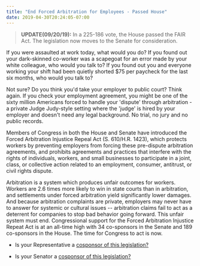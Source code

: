 ```yaml
---
title: "End Forced Arbitration for Employees - Passed House"
date: 2019-04-30T20:24:05-07:00
---
```

>**UPDATE(09/20/19):** In a 225-186 vote, the House passed the FAIR Act. The legislation now moves to the Senate for consideration.  

If you were assaulted at work today, what would you do? If you found out your dark-skinned co-worker was a scapegoat for an error made by your white colleague, who would you talk to? If you found out you and everyone working your shift had been quietly shorted $75 per paycheck for the last six months, who would you talk to?

Not sure? Do you think you'd take your employer to public court? Think again. If you check your employment agreement, you might be one of the sixty million Americans forced to handle your 'dispute' through arbitration - a private Judge Judy-style setting where the 'judge' is hired by your employer and doesn't need any legal background. No trial, no jury and no public records.

Members of Congress in both the House and Senate have introduced the Forced Arbitration Injustice Repeal Act (S. 610/H.R. 1423), which protects workers by preventing employers from forcing these pre-dispute arbitration agreements, and prohibits agreements and practices that interfere with the rights of individuals, workers, and small businesses to participate in a joint, class, or collective action related to an employment, consumer, antitrust, or civil rights dispute.

Arbitration is a system which produces unfair outcomes for workers. Workers are 2.6 times more likely to win in state courts than in arbitration, and settlements under forced arbitration yield significantly lower damages. And because arbitration complaints are private, employers may never have to answer for systemic or cultural issues -- arbitration claims fail to act as a deterrent for companies to stop bad behavior going forward. This unfair system must end. Congressional support for the Forced Arbitration Injustice Repeat Act is at an all-time high with 34 co-sponsors in the Senate and 189 co-sponsors in the House. The time for Congress to act is now.


- Is your Representative a [cosponsor of this legislation?](https://www.congress.gov/bill/116th-congress/house-bill/1423/cosponsors)

- Is your Senator a [cosponsor of this legislation?](https://www.congress.gov/bill/116th-congress/senate-bill/610/cosponsors)
